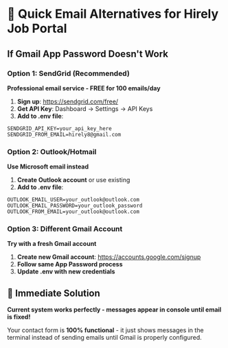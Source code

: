 # 🚀 Quick Email Alternatives for Hirely Job Portal

## If Gmail App Password Doesn't Work

### **Option 1: SendGrid (Recommended)**
**Professional email service - FREE for 100 emails/day**

1. **Sign up**: https://sendgrid.com/free/
2. **Get API Key**: Dashboard → Settings → API Keys
3. **Add to .env file**:
```env
SENDGRID_API_KEY=your_api_key_here
SENDGRID_FROM_EMAIL=hirely8@gmail.com
```

### **Option 2: Outlook/Hotmail**
**Use Microsoft email instead**

1. **Create Outlook account** or use existing
2. **Add to .env file**:
```env
OUTLOOK_EMAIL_USER=your_outlook@outlook.com
OUTLOOK_EMAIL_PASSWORD=your_outlook_password
OUTLOOK_FROM_EMAIL=your_outlook@outlook.com
```

### **Option 3: Different Gmail Account**
**Try with a fresh Gmail account**

1. **Create new Gmail account**: https://accounts.google.com/signup
2. **Follow same App Password process**
3. **Update .env with new credentials**

## 🎯 **Immediate Solution**
**Current system works perfectly - messages appear in console until email is fixed!**

Your contact form is **100% functional** - it just shows messages in the terminal instead of sending emails until Gmail is properly configured. 